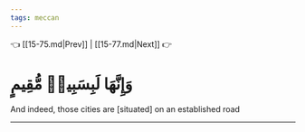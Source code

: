 ```yaml
---
tags: meccan
---
```


👈 [[15-75.md|Prev]] | [[15-77.md|Next]] 👉

# وَإِنَّهَا لَبِسَبِيلٖ مُّقِيمٍ

And indeed, those cities are [situated] on an established road

---

